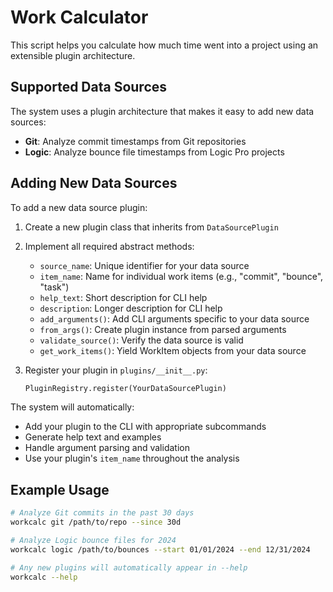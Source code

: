 # Work Calculator

This script helps you calculate how much time went into a project using an extensible plugin architecture.

## Supported Data Sources

The system uses a plugin architecture that makes it easy to add new data sources:

- **Git**: Analyze commit timestamps from Git repositories
- **Logic**: Analyze bounce file timestamps from Logic Pro projects

## Adding New Data Sources

To add a new data source plugin:

1. Create a new plugin class that inherits from `DataSourcePlugin`
2. Implement all required abstract methods:
   - `source_name`: Unique identifier for your data source
   - `item_name`: Name for individual work items (e.g., "commit", "bounce", "task")
   - `help_text`: Short description for CLI help
   - `description`: Longer description for CLI help
   - `add_arguments()`: Add CLI arguments specific to your data source
   - `from_args()`: Create plugin instance from parsed arguments
   - `validate_source()`: Verify the data source is valid
   - `get_work_items()`: Yield WorkItem objects from your data source

3. Register your plugin in `plugins/__init__.py`:

   ```python
   PluginRegistry.register(YourDataSourcePlugin)
   ```

The system will automatically:

- Add your plugin to the CLI with appropriate subcommands
- Generate help text and examples
- Handle argument parsing and validation
- Use your plugin's `item_name` throughout the analysis

## Example Usage

```bash
# Analyze Git commits in the past 30 days
workcalc git /path/to/repo --since 30d

# Analyze Logic bounce files for 2024
workcalc logic /path/to/bounces --start 01/01/2024 --end 12/31/2024

# Any new plugins will automatically appear in --help
workcalc --help
```
